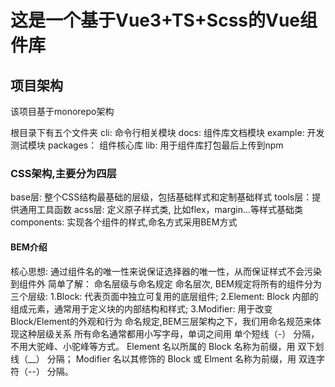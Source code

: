 # 这是一个基于Vue3+TS+Scss的Vue组件库

## 项目架构
该项目基于monorepo架构

根目录下有五个文件夹
cli: 命令行相关模块
docs: 组件库文档模块
example: 开发测试模块
packages： 组件核心库
lib: 用于组件库打包最后上传到npm

### CSS架构,主要分为四层
base层: 整个CSS结构最基础的层级，包括基础样式和定制基础样式
tools层：提供通用工具函数
acss层: 定义原子样式类, 比如flex，margin...等样式基础类
components: 实现各个组件的样式,命名方式采用BEM方式

#### BEM介绍
核心思想: 通过组件名的唯一性来说保证选择器的唯一性，从而保证样式不会污染到组件外
简单了解： 命名层级与命名规定
命名层次, BEM规定将所有的组件分为三个层级:
1.Block: 代表页面中独立可复用的底层组件;
2.Element: Block 内部的组成元素，通常用于定义块的内部结构和样式;
3.Modifier: 用于改变Block/Element的外观和行为
命名规定,BEM三层架构之下，我们用命名规范来体现这种层级关系
所有命名通常都用小写字母，单词之间用 单个短线（-） 分隔，不用大驼峰、小驼峰等方式。
Element 名以所属的 Block 名称为前缀，用 双下划线（__） 分隔；
Modifier 名以其修饰的 Block 或 Elment 名称为前缀，用 双连字符（--） 分隔。

